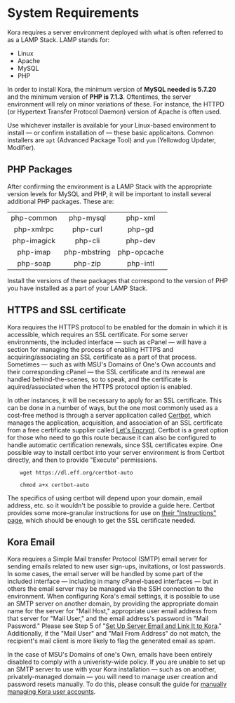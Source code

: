 # System Requirements

Kora requires a server environment deployed with what is often referred to as a LAMP Stack. LAMP stands for:

* Linux
* Apache
* MySQL
* PHP

In order to install Kora, the minimum version of **MySQL needed is 5.7.20** and the minimum version of **PHP is 7.1.3**. Oftentimes, the server environment will rely on minor variations of these. For instance, the HTTPD (or Hypertext Transfer Protocol Daemon) version of Apache is often used.

Use whichever installer is available for your Linux-based environment to install — or confirm installation of — these basic applicaitons. Common installers are `apt` (Advanced Package Tool) and `yum` (Yellowdog Updater, Modifier).

## PHP Packages

After confirming the environment is a LAMP Stack with the appropriate version levels for MySQL and PHP, it will be important to install several additional PHP packages. These are:

<table style="width:100%;text-align:center">
    <tr>
        <td> php-common</td>
        <td> php-mysql</td>
        <td> php-xml</td>
    </tr>
    <tr>
        <td> php-xmlrpc </td>
        <td> php-curl </td>
        <td> php-gd </td>
    </tr>
    <tr>
        <td> php-imagick </td>
        <td> php-cli </td>
        <td> php-dev </td>
    </tr>
    <tr>
        <td> php-imap </td>
        <td> php-mbstring </td>
        <td> php-opcache </td>
    </tr>
    <tr>
        <td> php-soap </td>
        <td> php-zip </td>
        <td> php-intl</td>
    </tr>
</table>
<span style="clear:both"></span>

Install the versions of these packages that correspond to the version of PHP you have installed as a part of your LAMP Stack.

## HTTPS and SSL certificate

Kora requires the HTTPS protocol to be enabled for the domain in which it is accessible, which requires an SSL certificate. For some server environments, the included interface — such as cPanel — will have a section for managing the process of enabling HTTPS and acquiring/associating an SSL certificate as a part of that process. Sometimes — such as with MSU's Domains of One's Own accounts and their corresponding cPanel — the SSL certificate and its renewal are handled behind-the-scenes, so to speak, and the certificate is aquired/associated when the HTTPS protocol option is enabled.

In other instances, it will be necessary to apply for an SSL certificate. This can be done in a number of ways, but the one most commonly used as a cost-free method is through a server application called [Certbot](https://certbot.eff.org/about), which manages the application, acquisition, and association of an SSL certificate from a free certificate supplier called [Let's Encrypt](https://letsencrypt.org/about/). Certbot is a great option for those who need to go this route because it can also be configured to handle automatic certification renewals, since SSL certificates expire. One possible way to install certbot into your server environment is from Certbot directly, and then to provide "Execute" permissions.

        wget https://dl.eff.org/certbot-auto
<span style="clear:both"></span>

        chmod a+x certbot-auto

The specifics of using certbot will depend upon your domain, email address, etc. so it wouldn't be possible to provide a guide here. Certbot provides some more-granular instructions for use on [their "Instructions" page](https://certbot.eff.org/instructions), which should be enough to get the SSL certificate needed.

## Kora Email

Kora requires a Simple Mail transfer Protocol (SMTP) email server for sending emails related to new user sign-ups, invitations, or lost passwords. In some cases, the email server will be handled by some part of the included interface — including in many cPanel-based interfaces — but in others the email server may be managed via the SSH connection to the environment. When configuring Kora's email settings, it is possible to use an SMTP server on another domain, by providing the appropriate domain name for the server for "Mail Host," appropriate user email address from that server for "Mail User," and the email address's password in "Mail Password." Please see Step 5 of "[Set Up Server Email and Link It to Kora](../installing_kora_domains/#set-up-server-email-and-link-it-to-kora)." Additionally, if the "Mail User" and "Mail From Address" do not match, the recipient's mail client is more likely to flag the generated email as spam.

In the case of MSU's Domains of one's Own, emails have been entirely disabled to comply with a univeristy-wide policy. If you are unable to set up an SMTP server to use with your Kora installation — such as on another, privately-managed domain — you will need to manage user creation and password resets manually. To do this, please consult the guide for [manually managing Kora user accounts](../../user-accounts/managing_users_in_a_kora_installation/#manual-user-confirmationsactivations-and-password-resets).
